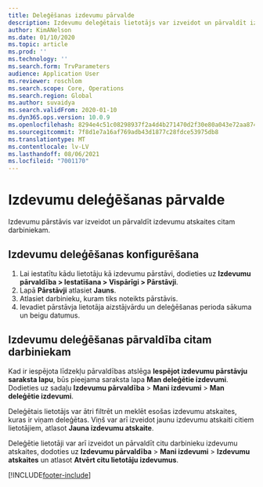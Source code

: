 ```yaml
---
title: Deleģēšanas izdevumu pārvalde
description: Izdevumu deleģētais lietotājs var izveidot un pārvaldīt izdevumu atskaites par citu organizācijas darbinieku.
author: KimANelson
ms.date: 01/10/2020
ms.topic: article
ms.prod: ''
ms.technology: ''
ms.search.form: TrvParameters
audience: Application User
ms.reviewer: roschlom
ms.search.scope: Core, Operations
ms.search.region: Global
ms.author: suvaidya
ms.search.validFrom: 2020-01-10
ms.dyn365.ops.version: 10.0.9
ms.openlocfilehash: 8294e4c51c08298937f2a4d4b271470d2f30e80a043e72aa874aa91306ac6712
ms.sourcegitcommit: 7f8d1e7a16af769adb43d1877c28fdce53975db8
ms.translationtype: MT
ms.contentlocale: lv-LV
ms.lasthandoff: 08/06/2021
ms.locfileid: "7001170"
---
```

# <a name="manage-expense-delegation"></a>Izdevumu deleģēšanas pārvalde

Izdevumu pārstāvis var izveidot un pārvaldīt izdevumu atskaites citam darbiniekam.

## <a name="configure-expense-delegation"></a>Izdevumu deleģēšanas konfigurēšana

1. Lai iestatītu kādu lietotāju kā izdevumu pārstāvi, dodieties uz **Izdevumu pārvaldība > Iestatīšana > Vispārīgi > Pārstāvji**.
2. Lapā **Pārstāvji** atlasiet **Jauns**.
3. Atlasiet darbinieku, kuram tiks noteikts pārstāvis. 
4. Ievadiet pārstāvja lietotāja aizstājvārdu un deleģēšanas perioda sākuma un beigu datumus.

## <a name="manage-expense-delegation-for-another-employee"></a>Izdevumu deleģēšanas pārvaldība citam darbiniekam

Kad ir iespējota līdzekļu pārvaldības atslēga **Iespējot izdevumu pārstāvju saraksta lapu**, būs pieejama saraksta lapa **Man deleģētie izdevumi**. Dodieties uz sadaļu **Izdevumu pārvaldība** > **Mani izdevumi** > **Man deleģētie izdevumi**.

Deleģētais lietotājs var ātri filtrēt un meklēt esošas izdevumu atskaites, kuras ir viņam deleģētas. Viņš var arī izveidot jaunu izdevumu atskaiti citiem lietotājiem, atlasot **Jauna izdevumu atskaite**.

Deleģētie lietotāji var arī izveidot un pārvaldīt citu darbinieku izdevumu atskaites, dodoties uz **Izdevumu pārvaldība**  > **Mani izdevumi** > **Izdevumu atskaites** un atlasot **Atvērt citu lietotāju izdevumus**.


[!INCLUDE[footer-include](../includes/footer-banner.md)]